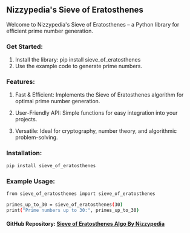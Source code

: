 ## Nizzypedia's Sieve of Eratosthenes

Welcome to Nizzypedia's Sieve of Eratosthenes – a Python library for efficient prime number generation.


### Get Started:

1. Install the library: pip install sieve_of_eratosthenes
2. Use the example code to generate prime numbers.

### Features:

1. Fast & Efficient: Implements the Sieve of Eratosthenes algorithm for optimal prime number generation.

2. User-Friendly API: Simple functions for easy integration into your projects.

3. Versatile: Ideal for cryptography, number theory, and algorithmic problem-solving.

### Installation:
```bash
pip install sieve_of_eratosthenes
```

### Example Usage:
```bash
from sieve_of_eratosthenes import sieve_of_eratosthenes

primes_up_to_30 = sieve_of_eratosthenes(30)
print("Prime numbers up to 30:", primes_up_to_30)
```


#### GitHub Repository: [Sieve of Eratosthenes Algo By Nizzypedia ]()